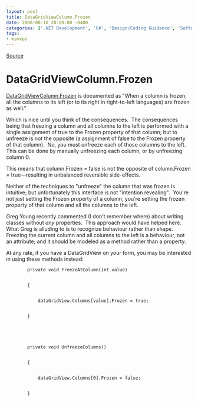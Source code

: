 ```yaml
---
layout: post
title: DataGridViewColumn.Frozen
date: 2008-08-10 20:00:00 -0400
categories: ['.NET Development', 'C#', 'Design/Coding Guidance', 'Software Development']
tags:
- msmvps
---
```

[Source](http://blogs.msmvps.com/peterritchie/2008/08/11/datagridviewcolumn-frozen/ "Permalink to DataGridViewColumn.Frozen")

# DataGridViewColumn.Frozen

[DataGridViewColumn.Frozen][1] is documented as "When a column is frozen, all the columns to its left (or to its right in right-to-left languages) are frozen as well."

Which is nice until you think of the consequences.  The consequences being that freezing a column and all columns to the left is performed with a single assignment of true to the Frozen property of that column; but to unfreeze is not the opposite (a assignment of false to the Frozen property of that column).  No, you must unfreeze each of those columns to the left.  This can be done by manually unfreezing each column, or by unfreezing column 0.

This means that column.Frozen = false is not the opposite of column.Frozen = true—resulting in unbalanced reversible side-effects.

Neither of the techniques to "unfreeze" the column that was frozen is intuitive; but unfortunately this interface is not "intention revealing".  You're not just setting the Frozen property of a column, you're setting the frozen property of that column and all the columns to the left.

Greg Young recently commented (I don't remember where) about writing classes without _any_ properties.  This approach would have helped here.  What Greg is alluding to is to recognize behaviour rather than shape.  Freezing the current column and all columns to the left is a behaviour, not an attribute; and it should be modeled as a method rather than a property.

At any rate, if you have a DataGridView on your form, you may be interested in using these methods instead:
    
    
            private void FreezeAtColumn(int value)
    
    
            {
    
    
                dataGridView.Columns[value].Frozen = true;
    
    
            }
    
    
     
    
    
            private void UnfreezeColumns()
    
    
            {
    
    
                dataGridView.Columns[0].Frozen = false;
    
    
            }

[1]: http://msdn.microsoft.com/en-us/library/system.windows.forms.datagridviewcolumn.frozen(VS.80).aspx

